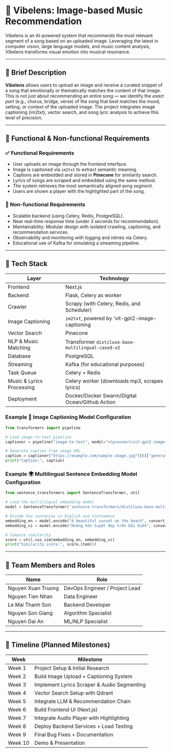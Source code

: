 # 🎵 Vibelens: Image-based Music Recommendation

Vibelens is an AI-powered system that recommends the most relevant segment of a song based on an uploaded image. Leveraging the latest in computer vision, large language models, and music content analysis, Vibelens transforms visual emotion into musical resonance.

---

## 📄 Brief Description

**Vibelens** allows users to upload an image and receive a curated snippet of a song that emotionally or thematically matches the content of that image. This is not just about recommending an entire song — we identify the *exact part* (e.g., chorus, bridge, verse) of the song that best matches the mood, setting, or context of the uploaded image. The project integrates image captioning (im2txt), vector search, and song lyric analysis to achieve this level of precision.

---

## 🎯 Functional & Non-functional Requirements

### ✅ Functional Requirements

- User uploads an image through the frontend interface.
- Image is captioned via `im2txt` to extract semantic meaning.
- Captions are embedded and stored in **Pinecone** for similarity search.
- Lyrics of songs are scraped and embedded using the same method.
- The system retrieves the most semantically aligned song *segment*.
- Users are shown a player with the highlighted part of the song.

### 🚫 Non-functional Requirements

- Scalable backend (using Celery, Redis, PostgreSQL).
- Near real-time response time (under 3 seconds for recommendation).
- Maintainability: Modular design with isolated crawling, captioning, and recommendation services.
- Observability and monitoring with logging and retries via Celery.
- Educational use of Kafka for simulating a streaming pipeline.

---

## 🔧 Tech Stack

| Layer                     | Technology                                          |
|---------------------------|-----------------------------------------------------|
| Frontend                  | Next.js                                             |
| Backend                   | Flask, Celery as worker                             |
| Crawler                   | Scrapy (with Celery, Redis, and Scheduler)          |
| Image Captioning          | `im2txt`, powered by 'vit-gpt2-image-captioning     |
| Vector Search             | Pinecone                                            |            
| NLP & Music Matching      | Transformer `distiluse-base-multilingual-cased-v2`  |
| Database                  | PostgreSQL                                          |
| Streaming                 | Kafka (for educational purposes)                    |
| Task Queue                | Celery + Redis                                      |
| Music & Lyrics Processing | Celery worker (downloads mp3, scrapes lyrics)       |
| Deployment                | Docker/Docker Swarm/Digital Ocean/Github Action     |

### Example 📸 Image Captioning Model Configuration

```python
from transformers import pipeline

# Load image-to-text pipeline
captioner = pipeline("image-to-text", model="nlpconnect/vit-gpt2-image-captioning")

# Generate caption from image URL
caption = captioner("https://example.com/sample-image.jpg")[0]['generated_text']
print("Caption:", caption)
```

### Example 🌍 Multilingual Sentence Embedding Model Configuration

```python
from sentence_transformers import SentenceTransformer, util

# Load the multilingual embedding model
model = SentenceTransformer('sentence-transformers/distiluse-base-multilingual-cased-v2')

# Encode two sentences in English and Vietnamese
embedding_en = model.encode("A beautiful sunset on the beach", convert_to_tensor=True)
embedding_vi = model.encode("Hoàng hôn tuyệt đẹp trên bãi biển", convert_to_tensor=True)

# Compute similarity
score = util.cos_sim(embedding_en, embedding_vi)
print("Similarity score:", score.item())

```

---

## 👥 Team Members and Roles

| Name                | Role                                |
|---------------------|-------------------------------------|
| Nguyen Xuan Truong  | DevOps Engineer / Project Lead      |
| Nguyen Tien Nhan    | Data Engineer                       |
| Le Mai Thanh Son    | Backend Developer                   |
| Nguyen Son Giang    | Algorithm Specialist                |
| Nguyen Dai An       | ML/NLP Specialist                   |

---

## 📅 Timeline (Planned Milestones)

| Week | Milestone |
|------|-----------|
| Week 1 | Project Setup & Initial Research |
| Week 2 | Build Image Upload + Captioning System |
| Week 3 | Implement Lyrics Scraper & Audio Segmenting |
| Week 4 | Vector Search Setup with Qdrant |
| Week 5 | Integrate LLM & Recommendation Chain |
| Week 6 | Build Frontend UI (Next.js) |
| Week 7 | Integrate Audio Player with Highlighting |
| Week 8 | Deploy Backend Services + Load Testing |
| Week 9 | Final Bug Fixes + Documentation |
| Week 10 | Demo & Presentation |
